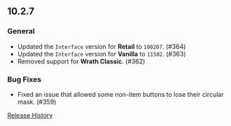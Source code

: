 ## 10.2.7

### General

- Updated the `Interface` version for **Retail** to `100207`. (#364)
- Updated the `Interface` version for **Vanilla** to `11502`. (#363)
- Removed support for **Wrath Classic**. (#362)

### Bug Fixes

- Fixed an issue that allowed some non-item buttons to lose their circular mask. (#359)

[Release History](https://github.com/SFX-WoW/Masque/wiki/History)

